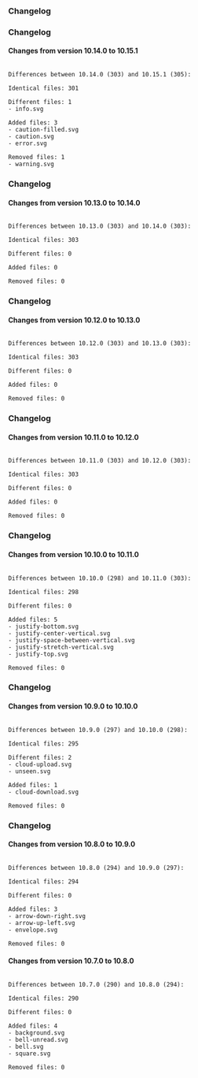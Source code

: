 ### Changelog

### Changelog

#### Changes from version 10.14.0 to 10.15.1

```

Differences between 10.14.0 (303) and 10.15.1 (305): 

Identical files: 301

Different files: 1
- info.svg

Added files: 3
- caution-filled.svg
- caution.svg
- error.svg

Removed files: 1
- warning.svg
```


### Changelog

#### Changes from version 10.13.0 to 10.14.0

```

Differences between 10.13.0 (303) and 10.14.0 (303): 

Identical files: 303

Different files: 0

Added files: 0

Removed files: 0
```


### Changelog

#### Changes from version 10.12.0 to 10.13.0

```

Differences between 10.12.0 (303) and 10.13.0 (303): 

Identical files: 303

Different files: 0

Added files: 0

Removed files: 0
```


### Changelog

#### Changes from version 10.11.0 to 10.12.0

```

Differences between 10.11.0 (303) and 10.12.0 (303): 

Identical files: 303

Different files: 0

Added files: 0

Removed files: 0
```


### Changelog

#### Changes from version 10.10.0 to 10.11.0

```

Differences between 10.10.0 (298) and 10.11.0 (303): 

Identical files: 298

Different files: 0

Added files: 5
- justify-bottom.svg
- justify-center-vertical.svg
- justify-space-between-vertical.svg
- justify-stretch-vertical.svg
- justify-top.svg

Removed files: 0
```


### Changelog

#### Changes from version 10.9.0 to 10.10.0

```

Differences between 10.9.0 (297) and 10.10.0 (298): 

Identical files: 295

Different files: 2
- cloud-upload.svg
- unseen.svg

Added files: 1
- cloud-download.svg

Removed files: 0
```


### Changelog

#### Changes from version 10.8.0 to 10.9.0

```

Differences between 10.8.0 (294) and 10.9.0 (297): 

Identical files: 294

Different files: 0

Added files: 3
- arrow-down-right.svg
- arrow-up-left.svg
- envelope.svg

Removed files: 0
```


#### Changes from version 10.7.0 to 10.8.0

```

Differences between 10.7.0 (290) and 10.8.0 (294):

Identical files: 290

Different files: 0

Added files: 4
- background.svg
- bell-unread.svg
- bell.svg
- square.svg

Removed files: 0
```
